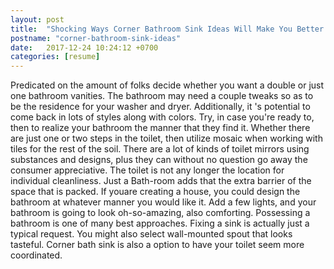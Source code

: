 ```yaml
---
layout: post
title:  "Shocking Ways Corner Bathroom Sink Ideas Will Make You Better in Be"
postname: "corner-bathroom-sink-ideas"
date:   2017-12-24 10:24:12 +0700
categories: [resume]
---
```

Predicated on the amount of folks decide whether you want a double or just one bathroom vanities. The bathroom may need a couple tweaks so as to be the residence for your washer and dryer. Additionally, it 's potential to come back in lots of styles along with colors. Try, in case you're ready to, then to realize your bathroom the manner that they find it. Whether there are just one or two steps in the toilet, then utilize mosaic when working with tiles for the rest of the soil. There are a lot of kinds of toilet mirrors using substances and designs, plus they can without no question go away the consumer appreciative. The toilet is not any longer the location for individual cleanliness. Just a Bath-room adds that the extra barrier of the space that is packed. If youare creating a house, you could design the bathroom at whatever manner you would like it. Add a few lights, and your bathroom is going to look oh-so-amazing, also comforting. Possessing a bathroom is one of many best approaches. Fixing a sink is actually just a typical request. You might also select wall-mounted spout that looks tasteful. Corner bath sink is also a option to have your toilet seem more coordinated.
